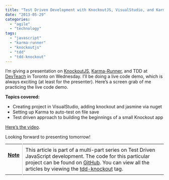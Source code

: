 ```yaml
---
title: "Test Driven Development with KnockoutJS, VisualStudio, and Karma: Live Demo"
date: "2013-05-29"
categories: 
  - "agile"
  - "technology"
tags: 
  - "javascript"
  - "karma-runner"
  - "knockoutjs"
  - "tdd"
  - "tdd-knockout"
---
```


I’m giving a presentation on [KnockoutJS](http://www.knockoutjs.com), [Karma-Runner](http://karma-runner.github.io/), and TDD at [DevTeach](http://www.devteach.com/) in Toronto on Wednesday. I’ll be doing a live code demo, which is always exciting (at least for the presenter). Here’s a screen grab of me practicing the live code demo.

**Topics covered:**

- Creating project in VisualStudio, adding knockout and jasmine via nuget
- Setting up Karma to auto-test on file save
- Test driven approach to building the beginnings of a small Knockout app

[Here’s the video](http://vimeo.com/user18611322/knockout-karma-tdd).

Looking forward to presenting tomorrow!

<table style="margin:.2em 0;"><tbody><tr valign="top"><td style="padding:.5em;"><p><b><u>Note</u></b></p></td><td style="border-left:3px solid #e8e8e8;padding:.5em;">This article is part of a multi-part series on Test Driven JavaScript development. The code for this particular project can be found on <a href="https://github.com/kylehodgson/ToDontList">GitHub</a>. You can view all the articles by viewing the <a href="http://kylehodgson.com/tag/tdd-knockout/">tdd-knockout</a> tag.</td></tr></tbody></table>
